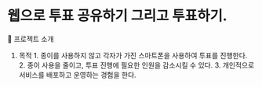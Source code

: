 # 웹으로 투표 공유하기 그리고 투표하기.

<aside>
📖 프로젝트 소개

1. 목적 1. 종이를 사용하지 않고 각자가 가진 스마트폰을 사용하여 투표를 진행한다. 2. 종이 사용을 줄이고, 투표 진행에 필요한 인원을 감소시킬 수 있다. 3. 개인적으로 서비스를 배포하고 운영하는 경험을 한다.
</aside>
